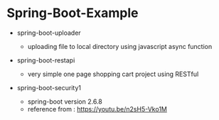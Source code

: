 # Spring-Boot-Example

* spring-boot-uploader
  * uploading file to local directory using javascript async function

* spring-boot-restapi
  * very simple one page shopping cart project using RESTful

* spring-boot-security1
  * spring-boot version 2.6.8
  * reference from : https://youtu.be/n2sH5-Vko1M
